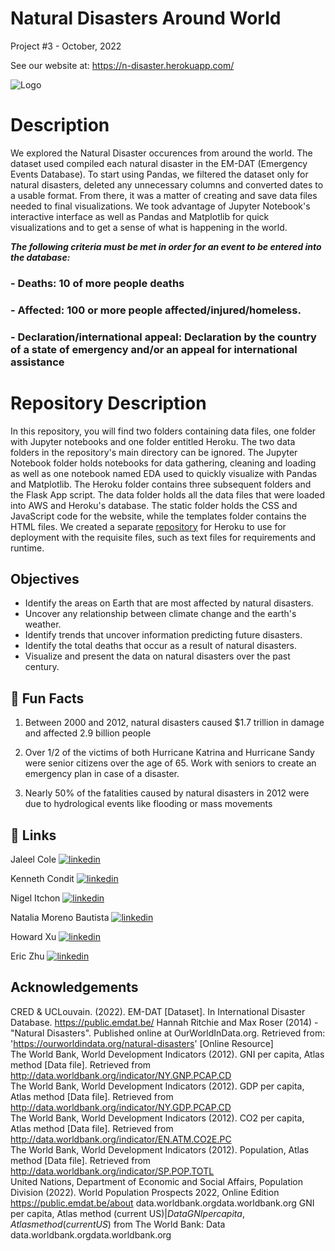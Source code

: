 # Natural Disasters Around World
Project #3 - October, 2022

See our website at:
https://n-disaster.herokuapp.com/

![Logo](https://encrypted-tbn0.gstatic.com/images?q=tbn:ANd9GcRGoJJBsuXLDEAUAk7qqQg-URz8Odn4BADnIA&usqp=CAU) 
# Description
We explored the Natural Disaster occurences from around the world. The dataset used compiled each natural disaster in the EM-DAT (Emergency Events Database). To start using Pandas, we filtered the dataset only for natural disasters, deleted any unnecessary columns and converted dates to a usable format. From there, it was a matter of creating and save data files needed to final visualizations. We took advantage of Jupyter Notebook's interactive interface as well as Pandas and Matplotlib for quick visualizations and to get a sense of what is happening in the world.



**_The following criteria must be met in order for an event to be entered into the database:_**
###  -    Deaths: 10 of more people deaths
###  -    Affected: 100 or more people affected/injured/homeless.
###  -    Declaration/international appeal: Declaration by the country of a state of emergency and/or an appeal for international assistance

# Repository Description
In this repository, you will find two folders containing data files, one folder with Jupyter notebooks and one folder entitled Heroku. The two data folders in the repository's main directory can be ignored. The Jupyter Notebook folder holds notebooks for data gathering, cleaning and loading as well as one notebook named EDA used to quickly visualize with Pandas and Matplotlib. The Heroku folder contains three subsequent folders and the Flask App script. The data folder holds all the data files that were loaded into AWS and Heroku's database. The static folder holds the CSS and JavaScript code for the website, while the templates folder contains the HTML files. We created a separate [repository](https://github.com/nitchon/disasters) for Heroku to use for deployment with the requisite files, such as text files for requirements and runtime.

## Objectives
- Identify the areas on Earth that are most affected by natural disasters.
- Uncover any relationship between climate change and the earth's weather.
- Identify trends that uncover information predicting future disasters.
- Identify the total deaths that occur as a result of natural disasters.
- Visualize and present the data on natural disasters over the past century. 


## 🚀 Fun Facts

1) 	Between 2000 and 2012, natural disasters caused $1.7 trillion in damage and affected 2.9 billion people  

2)  Over 1/2 of the victims of both Hurricane Katrina and Hurricane Sandy were senior citizens over the age of 65. Work with seniors to create an emergency plan in case of a disaster.  

3)  Nearly 50% of the fatalities caused by natural disasters in 2012 were due to hydrological events like flooding or mass movements


  
    










## 🔗 Links

Jaleel Cole
[![linkedin](https://img.shields.io/badge/linkedin-0A66C2?style=for-the-badge&logo=linkedin&logoColor=white)](https://www.linkedin.com/in/jaleel-cole215/)

Kenneth Condit
[![linkedin](https://img.shields.io/badge/linkedin-0A66C2?style=for-the-badge&logo=linkedin&logoColor=white)](https://www.linkedin.com/in/ken-condit-402a6b203/)

Nigel Itchon
[![linkedin](https://img.shields.io/badge/linkedin-0A66C2?style=for-the-badge&logo=linkedin&logoColor=white)](https://www.linkedin.com/in/nitchon/)

Natalia Moreno Bautista
[![linkedin](https://img.shields.io/badge/linkedin-0A66C2?style=for-the-badge&logo=linkedin&logoColor=white)](https://www.linkedin.com/)

Howard Xu
[![linkedin](https://img.shields.io/badge/linkedin-0A66C2?style=for-the-badge&logo=linkedin&logoColor=white)](https://www.linkedin.com/)

Eric Zhu
[![linkedin](https://img.shields.io/badge/linkedin-0A66C2?style=for-the-badge&logo=linkedin&logoColor=white)](https://www.linkedin.com/)

## Acknowledgements

CRED & UCLouvain. (2022). EM-DAT [Dataset]. In International Disaster Database. https://public.emdat.be/
Hannah Ritchie and Max Roser (2014) - "Natural Disasters". Published online at OurWorldInData.org. Retrieved from: 'https://ourworldindata.org/natural-disasters' [Online Resource]  
The World Bank, World Development Indicators (2012). GNI per capita, Atlas method [Data file]. Retrieved from http://data.worldbank.org/indicator/NY.GNP.PCAP.CD  
The World Bank, World Development Indicators (2012). GDP per capita, Atlas method [Data file]. Retrieved from http://data.worldbank.org/indicator/NY.GDP.PCAP.CD  
The World Bank, World Development Indicators (2012). CO2 per capita, Atlas method [Data file]. Retrieved from http://data.worldbank.org/indicator/EN.ATM.CO2E.PC  
The World Bank, World Development Indicators (2012). Population, Atlas method [Data file]. Retrieved from http://data.worldbank.org/indicator/SP.POP.TOTL  
United Nations, Department of Economic and Social Affairs, Population Division (2022). World Population Prospects 2022, Online Edition
https://public.emdat.be/about
data.worldbank.orgdata.worldbank.org
GNI per capita, Atlas method (current US$) | Data  
GNI per capita, Atlas method (current US$) from The World Bank: Data  
data.worldbank.orgdata.worldbank.org  



